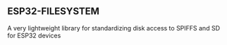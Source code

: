 ## ESP32-FILESYSTEM

A very lightweight library for standardizing disk access to SPIFFS and SD for ESP32 devices
